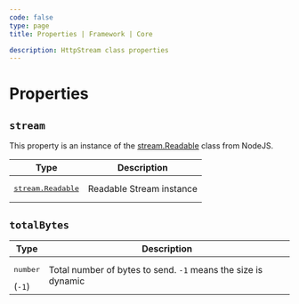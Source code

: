```yaml
---
code: false
type: page
title: Properties | Framework | Core

description: HttpStream class properties
---
```


<SinceBadge version="2.17.0" />

# Properties

## `stream`

This property is an instance of the [stream.Readable](https://nodejs.org/docs/latest-v14.x/api/stream.html#stream_class_stream_readable) class from NodeJS.

| Type                                                                         | Description                |
|------------------------------------------------------------------------------|----------------------------|
| <pre>[stream.Readable](https://nodejs.org/docs/latest-v14.x/api/stream.html#stream_class_stream_readable)</pre> | Readable Stream instance |


## `totalBytes`

| Type              | Description                       |
|-------------------|-----------------------------------|
| <pre>number</pre>(`-1`) | Total number of bytes to send. `-1` means the size is dynamic |